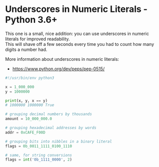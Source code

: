 # Underscores in Numeric Literals - Python 3.6+

This one is a small, nice addition: you can use underscores in numeric literals for improved readability.  
This will shave off a few seconds every time you had to count how many digits a number had.

More information about underscores in numeric literals:
 - https://www.python.org/dev/peps/pep-0515/

```python
#!/usr/bin/env python3

x = 1_000_000
y = 1000000

print(x, y, x == y)
# 1000000 1000000 True
```

```python
# grouping decimal numbers by thousands
amount = 10_000_000.0

# grouping hexadecimal addresses by words
addr = 0xCAFE_F00D

# grouping bits into nibbles in a binary literal
flags = 0b_0011_1111_0100_1110

# same, for string conversions
flags = int('0b_1111_0000', 2)
```
